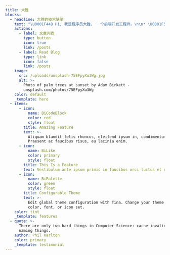 ```yaml
---
title: 大胜
blocks:
  - headline: 大胜的技术随笔
    text: "\U0001F44B Hi, 我是程序员大胜， 一个前端开发工程师。\n\n* \U0001F52D 我目前正在从事 \\[1024Code]\\(https://1024code.com/) 的开发与布道；\n* \U0001F331 我目前正在学习 \\[Next.js]\\(https://nextjs.org/) ；\n* \U0001F4EB 如何联系我: \\`echo \"c2VuZ21pdG5pY2tAMTYzLmNvbQo=\" | base64 -d\\`\n"
    actions:
      - label: 文章列表
        type: button
        icon: true
        link: /posts
      - label: Read Blog
        type: link
        icon: false
        link: /posts
    image:
      src: /uploads/unsplash-75EFpyXu3Wg.jpg
      alt: >-
        Photo of palm trees at sunset by Adam Birkett -
        unsplash.com/photos/75EFpyXu3Wg
    color: default
    _template: hero
  - items:
      - icon:
          name: BiCodeBlock
          color: red
          style: float
        title: Amazing Feature
        text: >-
          Aliquam blandit felis rhoncus, eleifend ipsum in, condimentum nibh.
          Praesent ac faucibus risus, eu lacinia enim.
      - icon:
          name: BiLike
          color: primary
          style: float
        title: This Is a Feature
        text: Vestibulum ante ipsum primis in faucibus orci luctus et ultrices.
      - icon:
          name: BiPalette
          color: green
          style: float
        title: Configurable Theme
        text: >-
          Edit global theme configuration with Tina. Change your theme's primary
          color, font, or icon set.
    color: tint
    _template: features
  - quote: >-
      There are only two hard things in Computer Science: cache invalidation and
      naming things.
    author: Phil Karlton
    color: primary
    _template: testimonial
---
```





